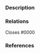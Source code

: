 ### Description
<!---
Please provide a helpful description of what change this pull request will introduce.
--->

### Relations
<!---
If your pull request fully resolves and should automatically close the linked issue, use Closes. Otherwise, use Relates.

For Example:

Relates #0000
or
Closes #0000
--->

Closes #0000

### References
<!---
Optionally, provide any helpful references that may help the reviewer(s).
--->
